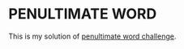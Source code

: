 # PENULTIMATE WORD

This is my solution of [penultimate word challenge](https://www.codeeval.com/open_challenges/92/).
